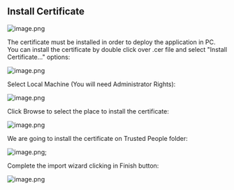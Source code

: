 ## Install Certificate

![image.png](/Windows_Zip_Content.png)

The certificate must be installed in order to deploy the application in PC.
You can install the certificate by double click over .cer file and select "Install Certificate..." options:


![image.png](/Windows_Certificate_Properties.png)

Select Local Machine (You will need Administrator Rights):

![image.png](/Windows_Import_Certificate.png)

Click Browse to select the place to install the certificate:

![image.png](/Windows_Import_Certificate_1.png) 

We are going to install the certificate on Trusted People folder:

![image.png](/Windows_Import_Certificate_Trusted_People.png);

Complete the import wizard clicking in Finish button:

![image.png](/Windows_Import_Certificate_Completed.png)